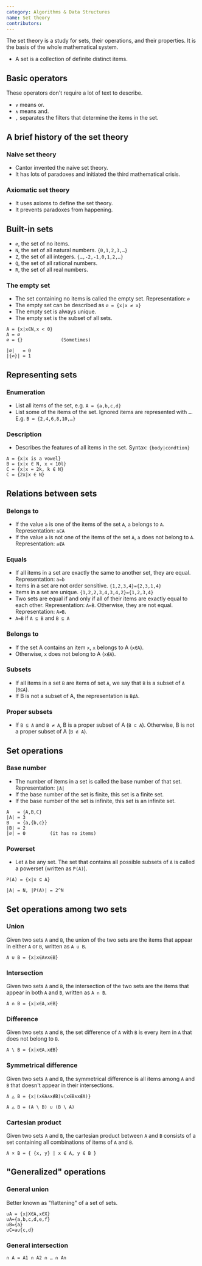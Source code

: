 ```yaml
---
category: Algorithms & Data Structures
name: Set theory
contributors:
---
```

The set theory is a study for sets, their operations, and their properties. It is the basis of the whole mathematical system.

* A set is a collection of definite distinct items.

## Basic operators
These operators don't require a lot of text to describe.

* `∨` means or.
* `∧` means and.
* `,` separates the filters that determine the items in the set.

## A brief history of the set theory
### Naive set theory
* Cantor invented the naive set theory.
* It has lots of paradoxes and initiated the third mathematical crisis.

### Axiomatic set theory
* It uses axioms to define the set theory.
* It prevents paradoxes from happening.

## Built-in sets
* `∅`, the set of no items.
* `N`, the set of all natural numbers. `{0,1,2,3,…}`
* `Z`, the set of all integers. `{…,-2,-1,0,1,2,…}`
* `Q`, the set of all rational numbers.
* `R`, the set of all real numbers.

### The empty set
* The set containing no items is called the empty set. Representation: `∅`
* The empty set can be described as `∅ = {x|x ≠ x}`
* The empty set is always unique.
* The empty set is the subset of all sets.

```
A = {x|x∈N,x < 0}
A = ∅
∅ = {}              (Sometimes)

|∅|   = 0
|{∅}| = 1
```

## Representing sets
### Enumeration
* List all items of the set, e.g. `A = {a,b,c,d}`
* List some of the items of the set. Ignored items are represented with `…`. E.g. `B = {2,4,6,8,10,…}`

### Description
* Describes the features of all items in the set. Syntax: `{body|condtion}`

```
A = {x|x is a vowel}
B = {x|x ∈ N, x < 10l}
C = {x|x = 2k, k ∈ N}
C = {2x|x ∈ N}
```

## Relations between sets
### Belongs to
* If the value `a` is one of the items of the set `A`, `a` belongs to `A`. Representation: `a∈A`
* If the value `a` is not one of the items of the set `A`, `a` does not belong to `A`. Representation: `a∉A`

### Equals
* If all items in a set are exactly the same to another set, they are equal. Representation: `a=b`
* Items in a set are not order sensitive. `{1,2,3,4}={2,3,1,4}`
* Items in a set are unique. `{1,2,2,3,4,3,4,2}={1,2,3,4}`
* Two sets are equal if and only if all of their items are exactly equal to each other. Representation: `A=B`. Otherwise, they are not equal. Representation: `A≠B`.
* `A=B` if `A ⊆ B` and `B ⊆ A`

### Belongs to
* If the set A contains an item `x`, `x` belongs to A (`x∈A`).
* Otherwise, `x` does not belong to A (`x∉A`).

### Subsets
* If all items in a set `B` are items of set `A`, we say that `B` is a subset of `A` (`B⊆A`).
* If B is not a subset of A, the representation is `B⊈A`.

### Proper subsets
* If `B ⊆ A` and `B ≠ A`, B is a proper subset of A (`B ⊂ A`). Otherwise, B is not a proper subset of A (`B ⊄ A`).

## Set operations
### Base number
* The number of items in a set is called the base number of that set. Representation: `|A|`
* If the base number of the set is finite, this set is a finite set.
* If the base number of the set is infinite, this set is an infinite set.

```
A   = {A,B,C}
|A| = 3
B   = {a,{b,c}}
|B| = 2
|∅| = 0         (it has no items)
```

### Powerset
* Let `A` be any set. The set that contains all possible subsets of `A` is called a powerset (written as `P(A)`).

```
P(A) = {x|x ⊆ A}

|A| = N, |P(A)| = 2^N
```

## Set operations among two sets
### Union
Given two sets `A` and `B`, the union of the two sets are the items that appear in either `A` or `B`, written as `A ∪ B`.

```
A ∪ B = {x|x∈A∨x∈B}
```

### Intersection
Given two sets `A` and `B`, the intersection of the two sets are the items that appear in both `A` and `B`, written as `A ∩ B`.

```
A ∩ B = {x|x∈A,x∈B}
```

### Difference
Given two sets `A` and `B`, the set difference of `A` with `B` is every item in `A` that does not belong to `B`.

```
A \ B = {x|x∈A,x∉B}
```

### Symmetrical difference
Given two sets `A` and `B`, the symmetrical difference is all items among `A` and `B` that doesn't appear in their intersections.

```
A △ B = {x|(x∈A∧x∉B)∨(x∈B∧x∉A)}

A △ B = (A \ B) ∪ (B \ A)
```

### Cartesian product
Given two sets `A` and `B`, the cartesian product between `A` and `B` consists of a set containing all combinations of items of `A` and `B`.

```
A × B = { {x, y} | x ∈ A, y ∈ B }
```

## "Generalized" operations
### General union
Better known as "flattening" of a set of sets.

```
∪A = {x|X∈A,x∈X}
∪A={a,b,c,d,e,f}
∪B={a}
∪C=a∪{c,d}
```

### General intersection

```
∩ A = A1 ∩ A2 ∩ … ∩ An
```
